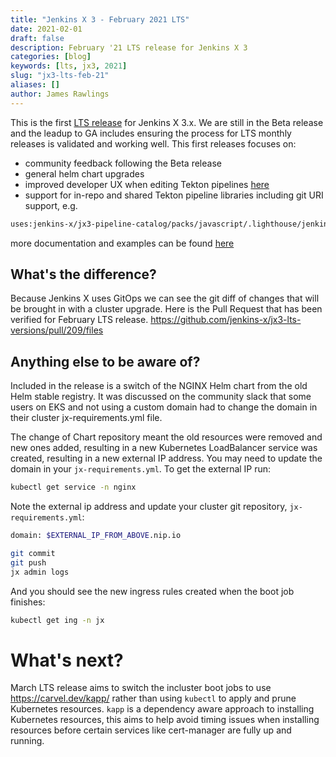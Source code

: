```yaml
---
title: "Jenkins X 3 - February 2021 LTS"
date: 2021-02-01
draft: false
description: February '21 LTS release for Jenkins X 3
categories: [blog]
keywords: [lts, jx3, 2021]
slug: "jx3-lts-feb-21"
aliases: []
author: James Rawlings
---
```


This is the first [LTS release](/v3/admin/setup/upgrades/lts/) for Jenkins X 3.x.  We are  still in the Beta release and the leadup to GA includes ensuring the process for LTS monthly releases is validated and working well.
This first releases focuses on:

- community feedback following the Beta release
- general helm chart upgrades
- improved developer UX when editing Tekton pipelines [here](/v3/develop/pipelines/editing)
- support for in-repo and shared Tekton pipeline libraries including git URI support,
e.g.

```bash
uses:jenkins-x/jx3-pipeline-catalog/packs/javascript/.lighthouse/jenkins-x/pullrequest.yaml@v1.2.3`
```

more documentation and examples can be found [here](https://github.com/jenkins-x/lighthouse/blob/master/docs/pipelines.md#configuring-pipelines)

## What's the difference?

Because Jenkins X uses GitOps we can see the git diff of changes that will be brought in with a cluster upgrade.   Here is the Pull Request that has been verified for February LTS release.
<https://github.com/jenkins-x/jx3-lts-versions/pull/209/files>

## Anything else to be aware of?

Included in the release is a switch of the NGINX Helm chart from the old Helm stable registry.  It was discussed on the community slack that some users on EKS and not using a custom domain had to change the domain in their cluster jx-requirements.yml file.

The change of Chart repository meant the old resources were removed and new ones added, resulting in a new Kubernetes LoadBalancer service was created, resulting in a new external IP address.  You may need to update the domain in your `jx-requirements.yml`.  To get the external IP run:

```bash
kubectl get service -n nginx
```

Note the external ip address and update your cluster git repository, `jx-requirements.yml`:

```bash
domain: $EXTERNAL_IP_FROM_ABOVE.nip.io
```

```bash
git commit
git push
jx admin logs
```

And you should see the new ingress rules created when the boot job finishes:

```bash
kubectl get ing -n jx
```

# What's next?

March LTS release aims to switch the incluster boot jobs to use <https://carvel.dev/kapp/> rather than using `kubectl` to apply and prune Kubernetes resources.  `kapp` is a dependency aware approach to installing Kubernetes resources, this aims to help avoid timing issues when installing resources before certain services like cert-manager are fully up and running.
